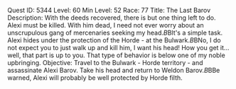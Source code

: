 Quest ID: 5344
Level: 60
Min Level: 52
Race: 77
Title: The Last Barov
Description: With the deeds recovered, there is but one thing left to do. Alexi must be killed. With him dead, I need not ever worry about an unscrupulous gang of mercenaries seeking my head.$B$BIt's a simple task. Alexi hides under the protection of the Horde - at the Bulwark.$B$BNo, I do not expect you to just walk up and kill him, I want his head! How you get it... well, that part is up to you. That type of behavior is below one of my noble upbringing.
Objective: Travel to the Bulwark - Horde territory - and assassinate Alexi Barov. Take his head and return to Weldon Barov.$B$BBe warned, Alexi will probably be well protected by Horde filth.
